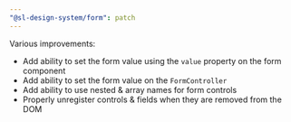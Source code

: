 ```yaml
---
"@sl-design-system/form": patch
---
```


Various improvements:
- Add ability to set the form value using the `value` property on the form component
- Add ability to set the form value on the `FormController`
- Add ability to use nested & array names for form controls
- Properly unregister controls & fields when they are removed from the DOM
